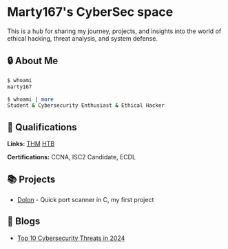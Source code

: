 # Marty167's CyberSec space
 This is a hub for sharing my journey, projects, and insights into the world of ethical hacking, threat analysis, and system defense.
## 🔒 About Me

```bash
$ whoami
marty167

$ whoami | more
Student & Cybersecurity Enthusiast & Ethical Hacker
```

## 🏅 Qualifications

**Links:**
[THM](https://tryhackme.com/r/p/Marty167)
[HTB](https://app.hackthebox.com/profile/963995)

**Certifications:**
CCNA, ISC2 Candidate, ECDL


## 📚 Projects

- [Dolon](https://github.com/Marty167-sec/dolon) - Quick port scanner in C, my first project


## 📝 Blogs

 - [Top 10 Cybersecurity Threats in 2024](./blogs/Top_10_Cybersecurity_Threats_in_2024.md)
